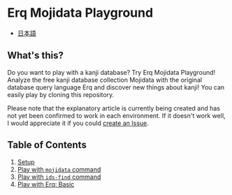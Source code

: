 # Erq Mojidata Playground

- [日本語](README.ja.md)

## What's this?

Do you want to play with a kanji database? Try Erq Mojidata Playground! Analyze the free kanji database collection Mojidata with the original database query language Erq and discover new things about kanji! You can easily play by cloning this repository.

Please note that the explanatory article is currently being created and has not yet been confirmed to work in each environment. If it doesn't work well, I would appreciate it if you could [create an Issue](https://github.com/mandel59/erq-mojidata-playground/issues/new).

## Table of Contents

1. [Setup](docs/en/01-setup.md)
2. [Play with `mojidata` command](docs/en/02-mojidata.md)
3. [Play with `ids-find` command](docs/en/03-idsfind.md)
4. [Play with Erq: Basic](docs/en/04-erq-basic.md)
